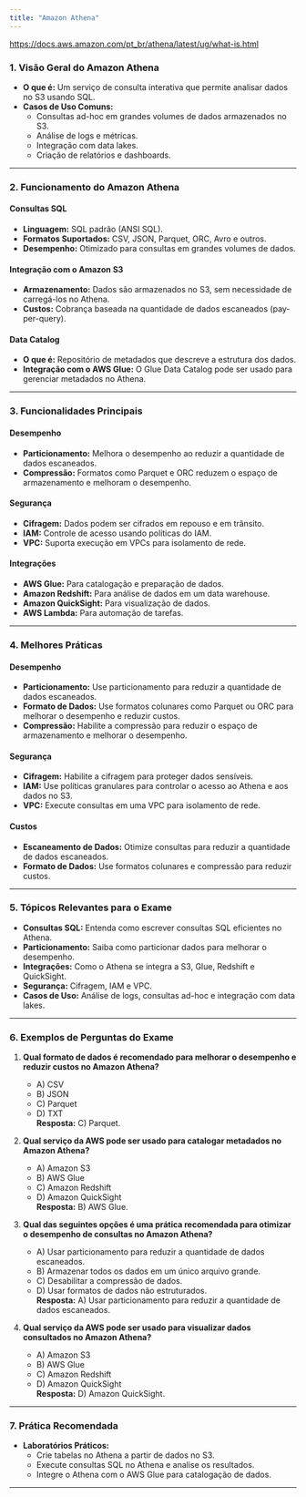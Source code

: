 ```yaml
---
title: "Amazon Athena"
---
```


https://docs.aws.amazon.com/pt_br/athena/latest/ug/what-is.html

### **1. Visão Geral do Amazon Athena**
- **O que é:** Um serviço de consulta interativa que permite analisar dados no S3 usando SQL.
- **Casos de Uso Comuns:**
  - Consultas ad-hoc em grandes volumes de dados armazenados no S3.
  - Análise de logs e métricas.
  - Integração com data lakes.
  - Criação de relatórios e dashboards.

---

### **2. Funcionamento do Amazon Athena**
#### **Consultas SQL**
- **Linguagem:** SQL padrão (ANSI SQL).
- **Formatos Suportados:** CSV, JSON, Parquet, ORC, Avro e outros.
- **Desempenho:** Otimizado para consultas em grandes volumes de dados.

#### **Integração com o Amazon S3**
- **Armazenamento:** Dados são armazenados no S3, sem necessidade de carregá-los no Athena.
- **Custos:** Cobrança baseada na quantidade de dados escaneados (pay-per-query).

#### **Data Catalog**
- **O que é:** Repositório de metadados que descreve a estrutura dos dados.
- **Integração com o AWS Glue:** O Glue Data Catalog pode ser usado para gerenciar metadados no Athena.

---

### **3. Funcionalidades Principais**
#### **Desempenho**
- **Particionamento:** Melhora o desempenho ao reduzir a quantidade de dados escaneados.
- **Compressão:** Formatos como Parquet e ORC reduzem o espaço de armazenamento e melhoram o desempenho.

#### **Segurança**
- **Cifragem:** Dados podem ser cifrados em repouso e em trânsito.
- **IAM:** Controle de acesso usando políticas do IAM.
- **VPC:** Suporta execução em VPCs para isolamento de rede.

#### **Integrações**
- **AWS Glue:** Para catalogação e preparação de dados.
- **Amazon Redshift:** Para análise de dados em um data warehouse.
- **Amazon QuickSight:** Para visualização de dados.
- **AWS Lambda:** Para automação de tarefas.

---

### **4. Melhores Práticas**
#### **Desempenho**
- **Particionamento:** Use particionamento para reduzir a quantidade de dados escaneados.
- **Formato de Dados:** Use formatos colunares como Parquet ou ORC para melhorar o desempenho e reduzir custos.
- **Compressão:** Habilite a compressão para reduzir o espaço de armazenamento e melhorar o desempenho.

#### **Segurança**
- **Cifragem:** Habilite a cifragem para proteger dados sensíveis.
- **IAM:** Use políticas granulares para controlar o acesso ao Athena e aos dados no S3.
- **VPC:** Execute consultas em uma VPC para isolamento de rede.

#### **Custos**
- **Escaneamento de Dados:** Otimize consultas para reduzir a quantidade de dados escaneados.
- **Formato de Dados:** Use formatos colunares e compressão para reduzir custos.

---

### **5. Tópicos Relevantes para o Exame**
- **Consultas SQL:** Entenda como escrever consultas SQL eficientes no Athena.
- **Particionamento:** Saiba como particionar dados para melhorar o desempenho.
- **Integrações:** Como o Athena se integra a S3, Glue, Redshift e QuickSight.
- **Segurança:** Cifragem, IAM e VPC.
- **Casos de Uso:** Análise de logs, consultas ad-hoc e integração com data lakes.

---

### **6. Exemplos de Perguntas do Exame**
1. **Qual formato de dados é recomendado para melhorar o desempenho e reduzir custos no Amazon Athena?**
   - A) CSV  
   - B) JSON  
   - C) Parquet  
   - D) TXT  
   **Resposta:** C) Parquet.

2. **Qual serviço da AWS pode ser usado para catalogar metadados no Amazon Athena?**
   - A) Amazon S3  
   - B) AWS Glue  
   - C) Amazon Redshift  
   - D) Amazon QuickSight  
   **Resposta:** B) AWS Glue.

3. **Qual das seguintes opções é uma prática recomendada para otimizar o desempenho de consultas no Amazon Athena?**
   - A) Usar particionamento para reduzir a quantidade de dados escaneados.  
   - B) Armazenar todos os dados em um único arquivo grande.  
   - C) Desabilitar a compressão de dados.  
   - D) Usar formatos de dados não estruturados.  
   **Resposta:** A) Usar particionamento para reduzir a quantidade de dados escaneados.

4. **Qual serviço da AWS pode ser usado para visualizar dados consultados no Amazon Athena?**
   - A) Amazon S3  
   - B) AWS Glue  
   - C) Amazon Redshift  
   - D) Amazon QuickSight  
   **Resposta:** D) Amazon QuickSight.

---

### **7. Prática Recomendada**
- **Laboratórios Práticos:**
  - Crie tabelas no Athena a partir de dados no S3.
  - Execute consultas SQL no Athena e analise os resultados.
  - Integre o Athena com o AWS Glue para catalogação de dados.

---